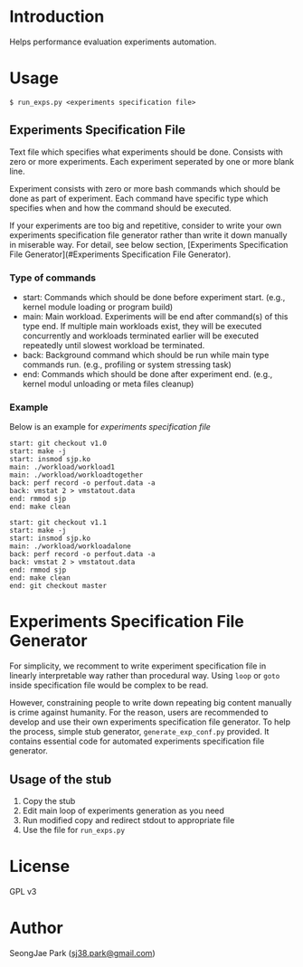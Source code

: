 # Introduction
Helps performance evaluation experiments automation.

# Usage
`$ run_exps.py <experiments specification file>`

## Experiments Specification File
Text file which specifies what experiments should be done.
Consists with zero or more experiments. Each experiment seperated by one or
more blank line.

Experiment consists with zero or more bash commands which should be done as
part of experiment. Each command have specific type which specifies when and
how the command should be executed.

If your experiments are too big and repetitive, consider to write your own
experiments specification file generator rather than write it down manually in
miserable way. For detail, see below section, [Experiments Specification File
Generator](#Experiments Specification File Generator).

### Type of commands
 * start: Commands which should be done before experiment start.
   (e.g., kernel module loading or program build)
 * main: Main workload. Experiments will be end after command(s) of this type
   end. If multiple main workloads exist, they will be executed concurrently
   and workloads terminated earlier will be executed repeatedly until slowest
   workload be terminated.
 * back: Background command which should be run while main type commands run.
   (e.g., profiling or system stressing task)
 * end: Commands which should be done after experiment end.
   (e.g., kernel modul unloading or meta files cleanup)

### Example
Below is an example for *experiments specification file*
```
start: git checkout v1.0
start: make -j
start: insmod sjp.ko
main: ./workload/workload1
main: ./workload/workloadtogether
back: perf record -o perfout.data -a
back: vmstat 2 > vmstatout.data
end: rmmod sjp
end: make clean

start: git checkout v1.1
start: make -j
start: insmod sjp.ko
main: ./workload/workloadalone
back: perf record -o perfout.data -a
back: vmstat 2 > vmstatout.data
end: rmmod sjp
end: make clean
end: git checkout master
```

# Experiments Specification File Generator
For simplicity, we recomment to write experiment specification file in linearly
interpretable way rather than procedural way. Using `loop` or `goto` inside
specification file would be complex to be read.

However, constraining people to write down repeating big content manually is
crime against humanity. For the reason, users are recommended to develop and
use their own experiments specification file generator. To help the process,
simple stub generator, `generate_exp_conf.py` provided. It contains essential
code for automated experiments specification file generator.

## Usage of the stub
1. Copy the stub
2. Edit main loop of experiments generation as you need
3. Run modified copy and redirect stdout to appropriate file
4. Use the file for `run_exps.py`


# License
GPL v3

# Author
SeongJae Park (sj38.park@gmail.com)
